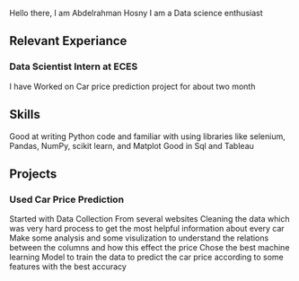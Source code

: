 Hello there, 
I am Abdelrahman Hosny 
I am a Data science enthusiast 

## Relevant Experiance 

### Data Scientist Intern at ECES

I have Worked on Car price prediction project for about two month 

## Skills

Good at writing Python code and familiar with using libraries like selenium, Pandas, NumPy, scikit learn, and Matplot 
Good in Sql and Tableau 


## Projects 

### Used Car Price Prediction

Started with Data Collection From several websites 
Cleaning the data which was very hard process to get the most helpful information about every car 
Make some analysis and some visulization to understand the relations between the columns and how this effect the price 
Chose the best machine learning Model to train the data to predict the car price according to some features with the best accuracy




